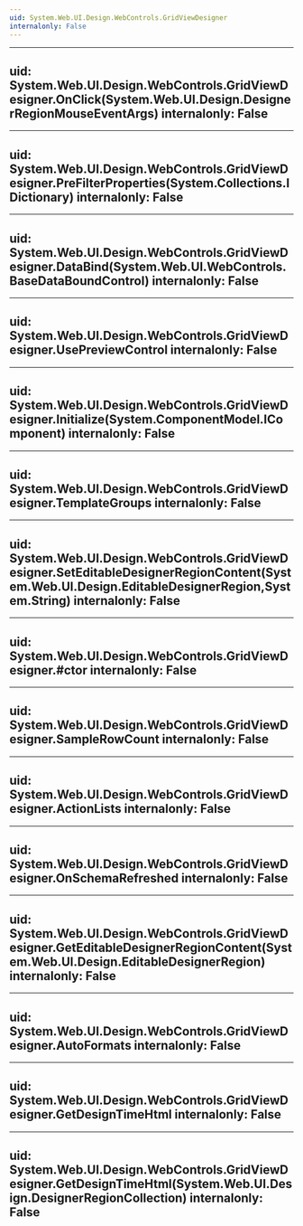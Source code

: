 ```yaml
---
uid: System.Web.UI.Design.WebControls.GridViewDesigner
internalonly: False
---
```


---
uid: System.Web.UI.Design.WebControls.GridViewDesigner.OnClick(System.Web.UI.Design.DesignerRegionMouseEventArgs)
internalonly: False
---

---
uid: System.Web.UI.Design.WebControls.GridViewDesigner.PreFilterProperties(System.Collections.IDictionary)
internalonly: False
---

---
uid: System.Web.UI.Design.WebControls.GridViewDesigner.DataBind(System.Web.UI.WebControls.BaseDataBoundControl)
internalonly: False
---

---
uid: System.Web.UI.Design.WebControls.GridViewDesigner.UsePreviewControl
internalonly: False
---

---
uid: System.Web.UI.Design.WebControls.GridViewDesigner.Initialize(System.ComponentModel.IComponent)
internalonly: False
---

---
uid: System.Web.UI.Design.WebControls.GridViewDesigner.TemplateGroups
internalonly: False
---

---
uid: System.Web.UI.Design.WebControls.GridViewDesigner.SetEditableDesignerRegionContent(System.Web.UI.Design.EditableDesignerRegion,System.String)
internalonly: False
---

---
uid: System.Web.UI.Design.WebControls.GridViewDesigner.#ctor
internalonly: False
---

---
uid: System.Web.UI.Design.WebControls.GridViewDesigner.SampleRowCount
internalonly: False
---

---
uid: System.Web.UI.Design.WebControls.GridViewDesigner.ActionLists
internalonly: False
---

---
uid: System.Web.UI.Design.WebControls.GridViewDesigner.OnSchemaRefreshed
internalonly: False
---

---
uid: System.Web.UI.Design.WebControls.GridViewDesigner.GetEditableDesignerRegionContent(System.Web.UI.Design.EditableDesignerRegion)
internalonly: False
---

---
uid: System.Web.UI.Design.WebControls.GridViewDesigner.AutoFormats
internalonly: False
---

---
uid: System.Web.UI.Design.WebControls.GridViewDesigner.GetDesignTimeHtml
internalonly: False
---

---
uid: System.Web.UI.Design.WebControls.GridViewDesigner.GetDesignTimeHtml(System.Web.UI.Design.DesignerRegionCollection)
internalonly: False
---
